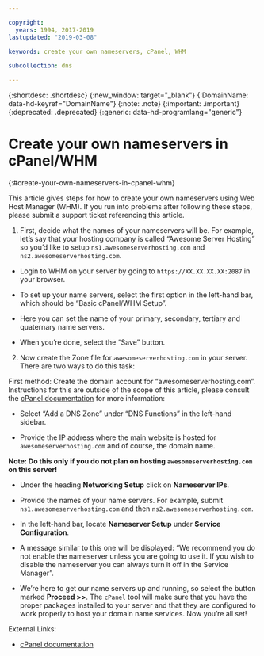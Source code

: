 ```yaml
---

copyright:
  years: 1994, 2017-2019
lastupdated: "2019-03-08"

keywords: create your own nameservers, cPanel, WHM

subcollection: dns

---
```



{:shortdesc: .shortdesc}
{:new_window: target="_blank"}
{:DomainName: data-hd-keyref="DomainName"}
{:note: .note}
{:important: .important}
{:deprecated: .deprecated}
{:generic: data-hd-programlang="generic"}

# Create your own nameservers in cPanel/WHM
{:#create-your-own-nameservers-in-cpanel-whm}

This article gives steps for how to create your own nameservers using Web Host Manager (WHM). If you run into problems after following these steps, please submit a support ticket referencing this article.

1. First, decide what the names of your nameservers will be. For example, let’s say that your hosting company is called “Awesome Server Hosting” so you’d like to setup `ns1.awesomeserverhosting.com` and `ns2.awesomeserverhosting.com`.

* Login to WHM on your server by going to `https://XX.XX.XX.XX:2087` in your browser.

* To set up your name servers, select the first option in the left-hand bar, which should be “Basic cPanel/WHM Setup”. 

 * Here you can set the name of your primary, secondary, tertiary and quaternary name servers.

 * When you’re done, select the “Save” button.

2. Now create the Zone file for `awesomeserverhosting.com` in your server. There are two ways to do this task:

First method: Create the domain account for “awesomeserverhosting.com”. Instructions for this are outside of the scope of this article, please consult the [cPanel documentation](http://www.cpanel.net/support/docs/11//whm/account_functions_creatnewacct.html) for more information: 

   * Select “Add a DNS Zone” under “DNS Functions” in the left-hand sidebar.

   * Provide the IP address where the main website is hosted for `awesomeserverhosting.com` and of course, the domain name.

   **Note: Do this only if you do not plan on hosting `awesomeserverhosting.com` on this server!**

   * Under the heading **Networking Setup** click on **Nameserver IPs**.

   * Provide the names of your name servers. For example, submit `ns1.awesomeserverhosting.com` and then `ns2.awesomeserverhosting.com`.

   * In the left-hand bar, locate **Nameserver Setup** under **Service Configuration**.

   * A message similar to this one will be displayed: “We recommend you do not enable the nameserver unless you are going to use it. If you wish to disable the nameserver you can always turn it off in the Service Manager”.

   * We’re here to get our name servers up and running, so select the button marked **Proceed >>**. The `cPanel` tool will make sure that you have the proper packages installed to your server and that they are configured to work properly to host your domain name services. Now you’re all set!

External Links:

* [cPanel documentation](http://www.cpanel.net/support/docs/11//whm/account_functions_creatnewacct.html)
